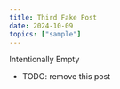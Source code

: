 ```yaml
---
title: Third Fake Post
date: 2024-10-09
topics: ["sample"]
---
```


Intentionally Empty
- TODO: remove this post
